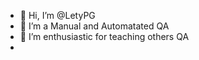 - 👋 Hi, I’m @LetyPG
- 👀 I’m a Manual and Automatated QA
- 🌱 I’m enthusiastic for teaching others QA
-
<!---
LetyPG/LetyPG is a ✨ special ✨ repository because its `README.md` (this file) appears on your GitHub profile.
You can click the Preview link to take a look at your changes.
--->
